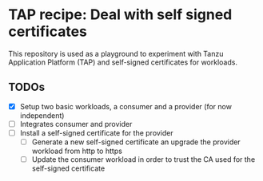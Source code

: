# TAP recipe: Deal with self signed certificates

This repository is used as a playground to experiment with Tanzu Application Platform (TAP) and self-signed certificates
for workloads.

## TODOs

- [x] Setup two basic workloads, a consumer and a provider (for now independent)
- [ ] Integrates consumer and provider
- [ ] Install a self-signed certificate for the provider
    - [ ] Generate a new self-signed certificate an upgrade the provider workload from http to https
    - [ ] Update the consumer workload in order to trust the CA used for the self-signed certificate

